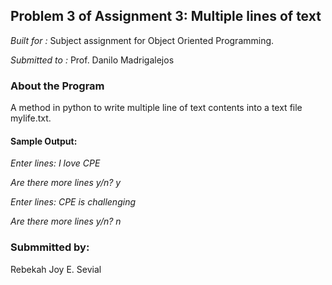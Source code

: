 ## Problem 3 of Assignment 3: Multiple lines of text

  *Built for :* Subject assignment for Object Oriented Programming.

  *Submitted to :* Prof. Danilo Madrigalejos 
  
### About the Program

A method in python to write multiple line of text contents into a text file mylife.txt.


#### Sample Output:

  *Enter lines: I love CPE*
  
  *Are there more lines y/n? y*
  
  *Enter lines: CPE is challenging*
  
  *Are there more lines y/n? n*

### Submmitted by:

Rebekah Joy E. Sevial
